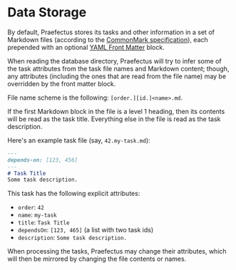 ﻿Data Storage
============

By default, Praefectus stores its tasks and other information in a set of
Markdown files (according to the [CommonMark specification][commonmark]), each
prepended with an optional [YAML Front Matter][yaml-front-matter] block.

When reading the database directory, Praefectus will try to infer some of the
task attributes from the task file names and Markdown content; though, any
attributes (including the ones that are read from the file name) may be
overridden by the front matter block.

File name scheme is the following: `[order.][id.]<name>.md`.

If the first Markdown block in the file is a level 1 heading, then its contents
will be read as the task title. Everything else in the file is read as the task
description.

Here's an example task file (say, `42.my-task.md`):

```markdown
---
depends-on: [123, 456]
---
# Task Title
Some task description.
```

This task has the following explicit attributes:
- `order`: `42`
- `name`: `my-task`
- `title`: `Task Title`
- `dependsOn`: `[123, 465]` (a list with two task ids)
- `description`: `Some task description.`

When processing the tasks, Praefectus may change their attributes, which will
then be mirrored by changing the file contents or names.

[commonmark]: https://spec.commonmark.org/
[yaml-front-matter]: https://jekyllrb.com/docs/front-matter/
